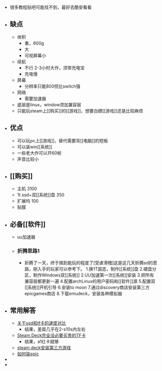 - 很多教程贴吧可能找不到，最好去酷安看看
- ## 缺点
	- 体积
		- 重，600g
		- 大
		- 可视屏幕小
	- 续航
		- 不行 2-3小时大作，须带充电宝
		- 充电慢
	- 屏幕
		- 分辨率只能800但比switch强
	- 网络
		- 需要加速器
	- 底层是linux，window须加兼容层
	- 只能玩steam上[[购买]]的[[游戏]]，想要白嫖[[游戏]]还是比较麻烦
- ## 优点
	- 可以玩pc上[[游戏]]，替代需要背[[电脑]]的短板
	- 可以装win[[系统]]
	- 一些老大作可以开60帧
	- 声音比较小
- ## [[购买]]
	- 主机 3100
	- 1t ssd+双[[系统]]盘 350
	- 扩展坞 100
	- 贴膜
- ## 必备[[软件]]
	- uu加速器
	- ### 折腾思路1
		- 折腾了一天，终于搞到能玩的程度了[受虐滑稽]这是这几天折腾sd的思路，刚入手的玩家可以参考下。
		  1.换1T固态，制作[[系统]]盘
		  2.硬盘分区，制作Windows双[[系统]]
		  2.UU加速第一次[[系统]]安装
		  3.把所有兼容层都更新一遍
		  4.配置archLinux的用户密码和[[软件]]源
		  5.配置双[[系统]]开机引导
		  6.安装to moon
		  7.通过discovery商店安装第三方epicgames商店
		  8.下载emudeck，安装各种模拟器
- ## 常用解答
	- [关于ssd和tf卡的速度对比](https://g.nga.cn/read.php?tid=35068555&rand=729)
		- 结果，差距几乎在2-s10s内左右
	- [Steam Deck完全没必要买贵的TF卡](https://tieba.baidu.com/p/8052545313)
		- 结果，a1红卡就够
	- [steam deck安装第三方游戏](https://bbs.a9vg.com/thread-8869286-1-1.html)
	- [如何装epic](https://www.coolapk.com/feed/42469989?shareKey=MzA4OTQ3ODdhZDExNjQ3NTU3MDc~&shareUid=25102075&shareFrom=com.coolapk.market_13.1.3)
-
-